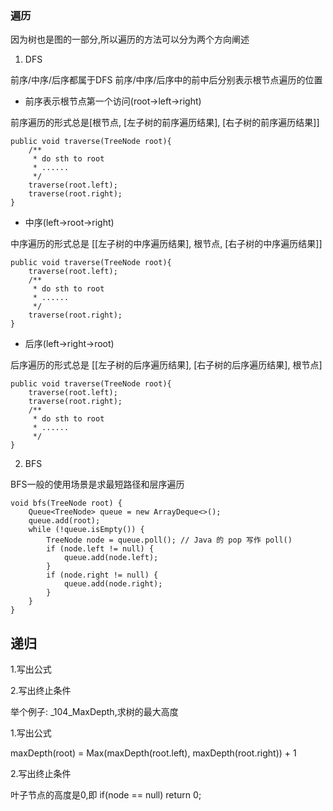 ### 遍历
因为树也是图的一部分,所以遍历的方法可以分为两个方向阐述
1. DFS

前序/中序/后序都属于DFS
前序/中序/后序中的前中后分别表示根节点遍历的位置
* 前序表示根节点第一个访问(root->left->right)
  
前序遍历的形式总是[根节点, [左子树的前序遍历结果], [右子树的前序遍历结果]]

```text
public void traverse(TreeNode root){
    /**
     * do sth to root
     * ......
     */
    traverse(root.left);
    traverse(root.right);
}
```
* 中序(left->root->right)
  
中序遍历的形式总是
[[左子树的中序遍历结果], 根节点, [右子树的中序遍历结果]]
```text
public void traverse(TreeNode root){
    traverse(root.left);
    /**
     * do sth to root
     * ......
     */
    traverse(root.right);
}
```
* 后序(left->right->root)

后序遍历的形式总是
[[左子树的后序遍历结果], [右子树的后序遍历结果], 根节点]
```text
public void traverse(TreeNode root){
    traverse(root.left);
    traverse(root.right);
    /**
     * do sth to root
     * ......
     */
}
```

2. BFS

BFS一般的使用场景是求最短路径和层序遍历
```text
void bfs(TreeNode root) {
    Queue<TreeNode> queue = new ArrayDeque<>();
    queue.add(root);
    while (!queue.isEmpty()) {
        TreeNode node = queue.poll(); // Java 的 pop 写作 poll()
        if (node.left != null) {
            queue.add(node.left);
        }
        if (node.right != null) {
            queue.add(node.right);
        }
    }
}
```

## 递归
1.写出公式

2.写出终止条件

举个例子:
_104_MaxDepth,求树的最大高度

1.写出公式

maxDepth(root) = Max(maxDepth(root.left), maxDepth(root.right)) + 1

2.写出终止条件

叶子节点的高度是0,即 if(node == null) return 0;


